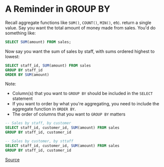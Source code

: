# A Reminder in GROUP BY

Recall aggregate functions like `SUM()`, `COUNT()`, `MIN()`, etc. return a single value.
 Say you want the total amount of money made from sales. You'd do something like:

```sql
SELECT SUM(amount) FROM sales;
```

Now say you want the sum of sales by staff, with sums ordered highest to lowest:
```sql
SELECT staff_id, SUM(amount) FROM sales
GROUP BY staff_id
ORDER BY SUM(amount)
```

Note:
- Column(s) that you want to `GROUP BY` should be included in the `SELECT` statement
- If you want to order by what you're aggregating, you need to include the aggregate function in `ORDER BY`.
- The order of columns that you want to `GROUP BY` matters

```sql
-- Sales by staff, by customer
SELECT staff_id, customer_id, SUM(amount) FROM sales
GROUP BY staff_id, customer_id

-- Sales by customer, by sttaff
SELECT staff_id, customer_id, SUM(amount) FROM sales
GROUP BY staff_id, customer_id
```

[Source](https://www.udemy.com/course/the-complete-sql-bootcamp)

